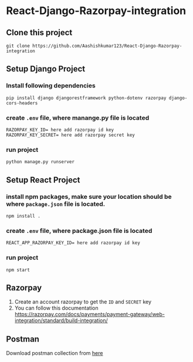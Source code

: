 # React-Django-Razorpay-integration

## Clone this project
```
git clone https://github.com/Aashishkumar123/React-Django-Razorpay-integration
```
## Setup Django Project

### Install following dependencies
```
pip install django djangorestframework python-dotenv razorpay django-cors-headers
```

### create ```.env``` file, where manange.py file is located
```
RAZORPAY_KEY_ID= here add razorpay id key
RAZORPAY_KEY_SECRET= here add razorpay secret key
```

### run project
```
python manage.py runserver
```

## Setup React Project

### install npm packages, make sure your location should be where ```package.json``` file is located.
```
npm install .
```

### create ```.env``` file, where package.json file is located
```
REACT_APP_RAZORPAY_KEY_ID= here add razorpay id key
```

### run project
```
npm start
```

## Razorpay
1. Create an account razorpay to get the ```ID``` and ```SECRET``` key
2. You can follow this documentation https://razorpay.com/docs/payments/payment-gateway/web-integration/standard/build-integration/

## Postman
Download postman collection from <a download href="https://github.com/Aashishkumar123/React-Django-Razorpay-integration/blob/master/razorpay.postman_collection.json">here</a>

